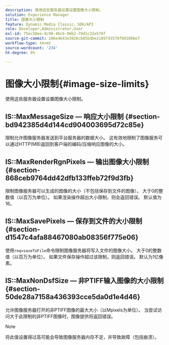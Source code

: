 ```yaml
---
description: 使用这些服务器设置设置图像大小限制。
solution: Experience Manager
title: 图像大小限制
feature: Dynamic Media Classic，SDK/API
role: Developer,Administrator,User
exl-id: 75ec58ee-8c98-46cb-96b2-79d1c32e576f
source-git-commit: 206e4643e3926cb85b4be2189743578f88180be7
workflow-type: tm+mt
source-wordcount: '234'
ht-degree: 0%

---
```


# 图像大小限制{#image-size-limits}

使用这些服务器设置设置图像大小限制。

## IS::MaxMessageSize — 响应大小限制 {#section-bd942385d4d144cd904003695d72c85e}

限制允许图像服务器发送到平台服务器的数据大小。 这有效地限制了图像服务可以通过HTTP(MB)返回到客户端的编码/压缩响应图像的大小。

## IS::MaxRenderRgnPixels — 输出图像大小限制 {#section-868ceb9764dd42dfb133ffeb72f9d3fb}

限制图像服务器可以生成的图像的大小（不包括保存到文件的图像）。 大于0的整数值（以百万为单位）。 如果渲染操作超出大小限制，则会返回错误。 默认值为 16。

## IS::MaxSavePixels — 保存到文件的大小限制 {#section-d1547c4afa88467080ab08356f775e06}

使用`req=saveToFile`命令限制图像服务器将写入文件的图像大小。 大于0的整数值（以百万为单位）。 如果文件保存操作超过该限制，则返回错误。 默认为1亿像素。

## IS::MaxNonDsfSize — 非PTIFF输入图像的大小限制 {#section-50de28a7158a436393cce5da0d1e4d46}

允许图像服务器打开的非PTIFF图像的最大大小（以Mpixels为单位）。 当尝试访问大于此限制的非PTIFF图像时，图像提供将返回错误。

>[!NOTE]
>
>将此值设置得过高可能会导致图像服务器内存不足，并导致故障（包括崩溃）。
